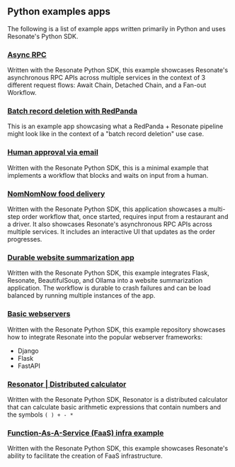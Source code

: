 ## Python examples apps

The following is a list of example apps written primarily in Python and uses Resonate's Python SDK.

### [Async RPC](https://github.com/resonatehq/example-async-rpc-py)

Written with the Resonate Python SDK, this example showcases Resonate's asynchronous RPC APIs across multiple services in the context of 3 different request flows: Await Chain, Detached Chain, and a Fan-out Workflow.

### [Batch record deletion with RedPanda](https://github.com/resonatehq/example-batch-record-deletion-py)

This is an example app showcasing what a RedPanda + Resonate pipeline might look like in the context of a "batch record deletion" use case.

### [Human approval via email](https://github.com/resonatehq/example-human-in-the-loop)

Written with the Resonate Python SDK, this is a minimal example that implements a workflow that blocks and waits on input from a human.

### [NomNomNow food delivery](https://github.com/flossypurse/nomnomnow)

Written with the Resonate Python SDK, this application showcases a multi-step order workflow that, once started, requires input from a restaurant and a driver. It also showcases Resonate's asynchronous RPC APIs across multiple services. It includes an interactive UI that updates as the order progresses.

### [Durable website summarization app](https://github.com/resonatehq/example-website-summarization-app)

Written with the Resonate Python SDK, this example integrates Flask, Resonate, BeautifulSoup, and Ollama into a website summarization application.
The workflow is durable to crash failures and can be load balanced by running multiple instances of the app.

### [Basic webservers](https://github.com/resonatehq/example-webservers-py)

Written with the Resonate Python SDK, this example repository showcases how to integrate Resonate into the popular webserver frameworks:

- Django
- Flask
- FastAPI

### [Resonator | Distributed calculator](https://github.com/dfarr/resonator)

Written with the Resonate Python SDK, Resonator is a distributed calculator that can calculate basic arithmetic expressions that contain numbers and the symbols `( ) + - *`

### [Function-As-A-Service (FaaS) infra example](https://github.com/avillega/resonate-faas-demo)

Written with the Resonate Python SDK, this example showcases Resonate's ability to facilitate the creation of FaaS infrastructure.
